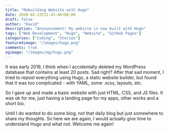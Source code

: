 ```yaml
---
title: "Rebuilding Website with Hugo"
date: 2020-02-23T21:43:46+08:00
draft: false
author: "David"
description: "Announcement! My website is now built with Hugo"
tags: ["Web Development", "Hugo", "Website", "GitHub Pages"]
categories: ["Coding", "Stories"]
featuredimage: "/images/hugo.png"
comments: true
ogimage: "/images/og/hugo.png"
---
```


It was early 2019, I think when I accidentally deleted my WordPress database that contains at least 20 posts. Sad right? After that sad moment, I tried to repost everything using Hugo, a static website builder, but found that it was too complicated - with YAML, some .scss, layouts, etc.

So I gave up and made a basic website with just HTML, CSS, and JS files. It was ok for me, just having a landing page for my apps, other works and a short bio.

Until I do wanted to do some blog, not that daily blog but just somewhere to share my thoughts. So here we are again, I would actually give time to understand Hugo and what not. Welcome me again!
